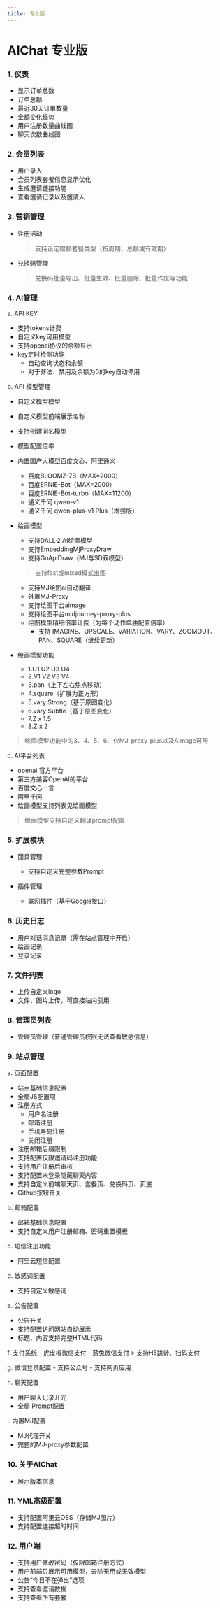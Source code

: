 ```yaml
---
title: 专业版
---
```


# AIChat 专业版

### 1. 仪表

- 显示订单总数
- 订单总额
- 最近30天订单数量
- 金额变化趋势
- 用户注册数量曲线图
- 聊天次数曲线图

### 2. 会员列表

- 用户录入
- 会员列表套餐信息显示优化
- 生成邀请链接功能
- 查看邀请记录以及邀请人

### 3. 营销管理

- 注册活动
    > 支持设定赠额套餐类型（按周期、总额或有效期）
- 兑换码管理
    > 兑换码批量导出、批量生效、批量删除、批量作废等功能

### 4. AI管理

a. API KEY
- 支持tokens计费
- 自定义key可用模型
- 支持openai协议的余额显示
- key定时检测功能
    - 自动查询状态和余额
    - 对于非法、禁用及余额为0的key自动停用

b. API 模型管理
- 自定义模型模型
- 自定义模型前端展示名称
- 支持创建同名模型
- 模型配置倍率
- 内置国产大模型百度文心、阿里通义
    - 百度BLOOMZ-7B（MAX=2000）
    - 百度ERNIE-Bot（MAX=2000）
    - 百度ERNIE-Bot-turbo（MAX=11200）
    - 通义千问 qwen-v1
    - 通义千问 qwen-plus-v1 Plus（增强版）
- 绘画模型
    - 支持DALL·2 AI绘画模型
    - 支持EmbeddingMjProxyDraw
    - 支持GoApiDraw（MJ与SD双模型）
    > 支持fast或mixed模式出图
    - 支持MJ绘图ai自动翻译
    - 外置MJ-Proxy
    - 支持绘图平台aimage
    - 支持绘图平台midjourney-proxy-plus
    - 绘图模型精细倍率计费（为每个动作单独配置倍率）
        - 支持 IMAGINE、UPSCALE、VARIATION、VARY、ZOOMOUT、PAN、SQUARE（继续更新）

- 绘画模型功能
    - 1.U1 U2 U3 U4
    - 2.V1 V2 V3 V4
    - 3.pan（上下左右焦点移动）
    - 4.square（扩展为正方形）
    - 5.vary Strong（基于原图变化）
    - 6.vary Subtle（基于原图变化）
    - 7.Z x 1.5
    - 8.Z x 2

> 绘画模型功能中的3、4、5、6、仅MJ-proxy-plus以及Aimage可用



c. AI平台列表

- openai 官方平台
- 第三方兼容OpenAI的平台
- 百度文心一言
- 阿里千问
- 绘画模型支持列表见绘画模型

> 绘画模型支持自定义翻译prompt配置

### 5. 扩展模块

- 面具管理
    - 支持自定义完整参数Prompt
    
- 插件管理
    - 联网插件（基于Google接口）

### 6. 历史日志

- 用户对话消息记录（需在站点管理中开启）
- 绘画记录
- 登录记录

### 7. 文件列表

- 上传自定义logo
- 文件，图片上传，可直接站内引用

### 8. 管理员列表

- 管理员管理（普通管理员权限无法查看敏感信息）

### 9. 站点管理

a. 页面配置
- 站点基础信息配置
- 全局JS配置项
- 注册方式
    - 用户名注册
    - 邮箱注册
    - 手机号码注册
    - 关闭注册
- 注册邮箱后缀限制
- 支持配置仅限邀请码注册功能
- 支持用户注册后审核
- 支持配置未登录隐藏聊天内容
- 支持自定义前端聊天页、套餐页、兑换码页、页底
- Github按钮开关

b. 邮箱配置

- 邮箱基础信息配置
- 支持自定义用户注册邮箱、密码重置模板

c. 短信注册功能
- 阿里云短信配置

d. 敏感词配置
- 支持自定义敏感词

e. 公告配置
- 公告开关
- 支持配置访问网站自动展示
- 标题、内容支持完整HTML代码

f. 支付系统
    - 虎皮椒微信支付
    - 蓝兔微信支付
    > 支持H5跳转、扫码支付

g. 微信登录配置
    - 支持公众号
    - 支持网页应用

h. 聊天配置
- 用户聊天记录开光
- 全局 Prompt配置

i. 内置MJ配置
- MJ代理开关
- 完整的MJ-proxy参数配置

### 10. 关于AIChat

- 展示版本信息


### 11. YML高级配置
- 支持配置阿里云OSS（存储MJ图片）
- 支持配置连接超时时间

### 12. 用户端
- 支持用户修改密码（仅限邮箱注册方式）
- 用户前端只展示可用模型，去除无用或无效模型
- 公告“今日不在弹出”选项
- 支持查看邀请数据
- 支持查看所有套餐